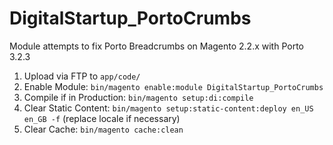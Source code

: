 # DigitalStartup_PortoCrumbs
Module attempts to fix Porto Breadcrumbs on Magento 2.2.x with Porto 3.2.3

1. Upload via FTP to `app/code/`
2. Enable Module: `bin/magento enable:module DigitalStartup_PortoCrumbs`
3. Compile if in Production: `bin/magento setup:di:compile`
4. Clear Static Content: `bin/magento setup:static-content:deploy en_US en_GB -f` (replace locale if necessary)
5. Clear Cache: `bin/magento cache:clean`
